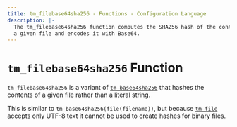 ```yaml
---
title: tm_filebase64sha256 - Functions - Configuration Language
description: |-
  The tm_filebase64sha256 function computes the SHA256 hash of the contents of
  a given file and encodes it with Base64.
---
```


# `tm_filebase64sha256` Function

`tm_filebase64sha256` is a variant of [`tm_base64sha256`](./tm_base64sha256.md)
that hashes the contents of a given file rather than a literal string.

This is similar to `tm_base64sha256(file(filename))`, but
because [`tm_file`](./tm_file.md) accepts only UTF-8 text it cannot be used to
create hashes for binary files.
